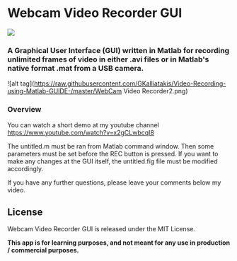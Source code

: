 # Webcam Video Recorder GUI
<p align="left"> <img src="https://raw.githubusercontent.com/GKalliatakis/Adventures-in-deep-learning/master/logo.png?raw=true" /> </p>


### A Graphical User Interface (GUI) written in Matlab for recording unlimited frames of video in either .avi files or in Matlab's native format .mat from a USB camera.
![alt tag](https://raw.githubusercontent.com/GKalliatakis/Video-Recording-using-Matlab-GUIDE-/master/WebCam Video Recorder2.png)



### Overview

You can watch a short demo at my youtube channel https://www.youtube.com/watch?v=x2gCLwbcqI8

The untitled.m must be ran from Matlab command window. Then some parameters must be set before the REC button is pressed.
If you want to make any changes at the GUI itself, the untitled.fig file must be modified accordingly.

If you have any further questions, please leave your comments below my video.



License
----


Webcam Video Recorder GUI is released under the MIT License.




**This app is for learning purposes, and not meant for any use in production / commercial purposes.**

[//]: # (These are reference links used in the body of this note and get stripped out when the markdown processor does its job. There is no need to format nicely because it shouldn't be seen. Thanks SO - http://stackoverflow.com/questions/4823468/store-comments-in-markdown-syntax)


   [dill]: <https://github.com/joemccann/dillinger>
   [git-repo-url]: <https://github.com/joemccann/dillinger.git>
   [john gruber]: <http://daringfireball.net>
   [@thomasfuchs]: <http://twitter.com/thomasfuchs>
   [df1]: <http://daringfireball.net/projects/markdown/>
   [markdown-it]: <https://github.com/markdown-it/markdown-it>
   [Ace Editor]: <http://ace.ajax.org>
   [node.js]: <http://nodejs.org>
   [Twitter Bootstrap]: <http://twitter.github.com/bootstrap/>
   [keymaster.js]: <https://github.com/madrobby/keymaster>
   [jQuery]: <http://jquery.com>
   [@tjholowaychuk]: <http://twitter.com/tjholowaychuk>
   [express]: <http://expressjs.com>
   [AngularJS]: <http://angularjs.org>
   [Gulp]: <http://gulpjs.com>

   [PlDb]: <https://github.com/joemccann/dillinger/tree/master/plugins/dropbox/README.md>
   [PlGh]:  <https://github.com/joemccann/dillinger/tree/master/plugins/github/README.md>
   [PlGd]: <https://github.com/joemccann/dillinger/tree/master/plugins/googledrive/README.md>
   [PlOd]: <https://github.com/joemccann/dillinger/tree/master/plugins/onedrive/README.md>
